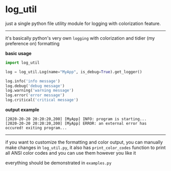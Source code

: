 # log_util

just a single python file utility module for logging with colorization feature. 

---

it's basically python's very own `logging` with colorization and tidier (my preference on) formatting

**basic usage**
```py
import log_util

log = log_util.Log(name="MyApp", is_debug=True).get_logger()

log.info('info message')
log.debug('debug message')
log.warning('warning message')
log.error('error message')
log.critical('critical message')
```

**output example**
```
[2020-20-20 20:20:20,200] [MyApp] INFO: program is starting...
[2020-20-20 20:20:20,200] [MyApp] ERROR: an external error has occured! exiting program...
```

--- 

if you want to customize the formatting and color output, you can manually make changes in `log_util.py`, it also has `print_color_codes` function to print all ANSI color codes and you can use them however you like it

everything should be demonstrated in `examples.py`